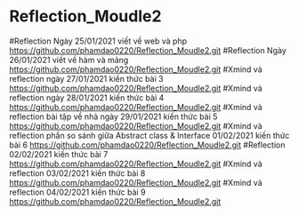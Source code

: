 # Reflection_Moudle2
#Reflection Ngày 25/01/2021 viết về web và php https://github.com/phamdao0220/Reflection_Moudle2.git
#Reflection Ngày 26/01/2021 viết về hàm và mảng https://github.com/phamdao0220/Reflection_Moudle2.git
#Xmind và reflection ngày 27/01/2021 kiến thức bài 3 https://github.com/phamdao0220/Reflection_Moudle2.git
#Xmind và reflection ngày 28/01/2021 kiến thức bài 4  https://github.com/phamdao0220/Reflection_Moudle2.git
#Xmind và reflection bài tập về nhà ngày 29/01/2021 kiến thức bài 5   https://github.com/phamdao0220/Reflection_Moudle2.git
#Xmind và reflection phần so sánh giữa Abstract class & Interface 01/02/2021 kiến thức bài 6   https://github.com/phamdao0220/Reflection_Moudle2.git
#Reflection 02/02/2021 kiến thức bài 7  https://github.com/phamdao0220/Reflection_Moudle2.git
#Xmind và reflection 03/02/2021 kiến thức bài 8 https://github.com/phamdao0220/Reflection_Moudle2.git
#Xmind và reflection 04/02/2021 kiến thức bài 9 https://github.com/phamdao0220/Reflection_Moudle2.git





